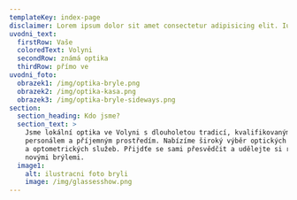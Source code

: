 ```yaml
---
templateKey: index-page
disclaimer: Lorem ipsum dolor sit amet consectetur adipisicing elit. Iusto molestias magni, voluptas fugiat possimus et magnam amet eaque mollitia maxime!
uvodni_text:
  firstRow: Vaše
  coloredText: Volyni
  secondRow: známá optika
  thirdRow: přímo ve
uvodni_foto:
  obrazek1: /img/optika-bryle.png
  obrazek2: /img/optika-kasa.png
  obrazek3: /img/optika-bryle-sideways.png
section:
  section_heading: Kdo jsme?
  section_text: >
    Jsme lokální optika ve Volyni s dlouholetou tradicí, kvalifikovaným
    personálem a příjemným prostředím. Nabízíme široký výběr optických produktů
    a optometrických služeb. Přijdťe se sami přesvědčit a udělejte si radost
    novými brýlemi.
  image1:
    alt: ilustracni foto bryli
    image: /img/glassesshow.png
---
```

